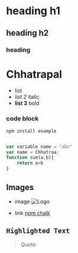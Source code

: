 # heading h1
## heading h2
### heading 
# **Chhatrapal**
- list 
- *list 2*  italic
- **list 3**  bold
### code block
```
npm install example
```

```js

var variable name = "abc"
var name = Chhatraa;
function sum(a,b){
    return a+b
}
```
## Images
- image
![Logo](https://raw.githubusercontent.com/chalk/chalk/HEAD/media/logo.svg)

- link 
[npm chalk](https://www.npmjs.com/package/chalk)

##  `Highlighted Text`

> Quote

